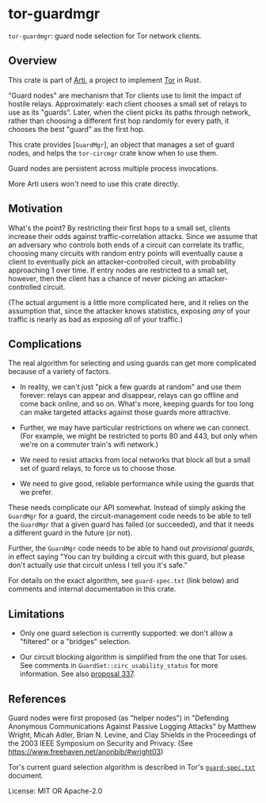 # tor-guardmgr

`tor-guardmgr`: guard node selection for Tor network clients.

## Overview

This crate is part of
[Arti](https://gitlab.torproject.org/tpo/core/arti/), a project to
implement [Tor](https://www.torproject.org/) in Rust.

"Guard nodes" are mechanism that Tor clients use to limit the
impact of hostile relays. Approximately: each client chooses a
small set of relays to use as its "guards".  Later, when the
client picks its paths through network, rather than choosing a
different first hop randomly for every path, it chooses the best
"guard" as the first hop.

This crate provides [`GuardMgr`], an object that manages a set of
guard nodes, and helps the `tor-circmgr` crate know when to use
them.

Guard nodes are persistent across multiple process invocations.

More Arti users won't need to use this crate directly.

## Motivation

What's the point?  By restricting their first hops to a small set,
clients increase their odds against traffic-correlation attacks.
Since we assume that an adversary who controls both ends of a
circuit can correlate its traffic, choosing many circuits with
random entry points will eventually cause a client to eventually
pick an attacker-controlled circuit, with probability approaching
1 over time.  If entry nodes are restricted to a small set,
however, then the client has a chance of never picking an
attacker-controlled circuit.

(The actual argument is a little more complicated here, and it
relies on the assumption that, since the attacker knows
statistics, exposing _any_ of your traffic is nearly as bad as
exposing _all_ of your traffic.)

## Complications

The real algorithm for selecting and using guards can get more
complicated because of a variety of factors.

- In reality, we can't just "pick a few guards at random" and use
  them forever: relays can appear and disappear, relays can go
  offline and come back online, and so on.  What's more, keeping
  guards for too long can make targeted attacks against those
  guards more attractive.

- Further, we may have particular restrictions on where we can
  connect. (For example, we might be restricted to ports 80 and
  443, but only when we're on a commuter train's wifi network.)

- We need to resist attacks from local networks that block all but a
  small set of guard relays, to force us to choose those.

- We need to give good, reliable performance while using the
  guards that we prefer.

These needs complicate our API somewhat.  Instead of simply asking
the `GuardMgr` for a guard, the circuit-management code needs to
be able to tell the `GuardMgr` that a given guard has failed (or
succeeded), and that it needs a different guard in the future (or
not).

Further, the `GuardMgr` code needs to be able to hand out
_provisional guards_, in effect saying "You can try building a
circuit with this guard, but please don't actually _use_ that
circuit unless I tell you it's safe."

For details on the exact algorithm, see `guard-spec.txt` (link
below) and comments and internal documentation in this crate.

## Limitations

* Only one guard selection is currently supported: we don't allow a
  "filtered" or a "bridges" selection.

* Our circuit blocking algorithm is simplified from the one that Tor uses.
  See comments in `GuardSet::circ_usability_status` for more information.
  See also [proposal 337](https://gitlab.torproject.org/tpo/core/torspec/-/blob/main/proposals/337-simpler-guard-usability.md).

## References

Guard nodes were first proposed (as "helper nodes") in "Defending
Anonymous Communications Against Passive Logging Attacks" by
Matthew Wright, Micah Adler, Brian N. Levine, and Clay Shields in
the Proceedings of the 2003 IEEE Symposium on Security and
Privacy.  (See <https://www.freehaven.net/anonbib/#wright03>)

Tor's current guard selection algorithm is described in Tor's
[`guard-spec.txt`](https://gitlab.torproject.org/tpo/core/torspec/-/raw/main/guard-spec.txt)
document.

License: MIT OR Apache-2.0
